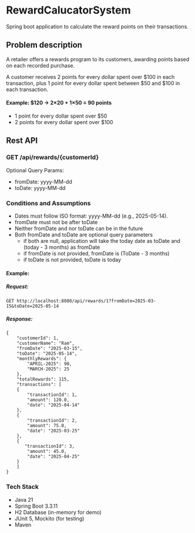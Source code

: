 # RewardCalucatorSystem

Spring boot application to calculate the reward points on their transactions.

## Problem description
A retailer offers a rewards program to its customers, awarding points based on each recorded purchase.

A customer receives 2 points for every dollar spent over $100 in each transaction, plus 1 point for every dollar spent between $50 and $100 in each transaction.

#### Example: $120 → 2×20 + 1×50 = 90 points
- 1 point for every dollar spent over $50
- 2 points for every dollar spent over $100
  

## Rest API
### GET /api/rewards/{customerId}

Optional Query Params:
- fromDate: yyyy-MM-dd
- toDate: yyyy-MM-dd

### Conditions and Assumptions
- Dates must follow ISO format: yyyy-MM-dd (e.g., 2025-05-14).
- fromDate must not be after toDate
- Neither fromDate and nor toDate can be in the future
- Both fromDate and toDate are optional query parameters
  - if both are null, application will take the today date as toDate and (today - 3 months) as fromDate
  - if fromDate is not provided, fromDate is (ToDate - 3 months)
  - if toDate is not provided, toDate is today

#### Example:
##### Request:
```
GET http://localhost:8080/api/rewards/1?fromDate=2025-03-15&toDate=2025-05-14
```
##### Response:
```
{
    "customerId": 1,
    "customerName": "Ram",
    "fromDate": "2025-03-15",
    "toDate": "2025-05-14",
    "monthlyRewards": {
        "APRIL-2025": 90,
        "MARCH-2025": 25
    },
    "totalRewards": 115,
    "transactions": [
    {
        "transactionId": 1,
        "amount": 120.0,
        "date": "2025-04-14"
    },
    {
        "transactionId": 2,
        "amount": 75.0,
        "date": "2025-03-25"
    },
    {
       "transactionId": 3,
        "amount": 45.0,
        "date": "2025-04-25"
    }
    ]
}
```

### Tech Stack
- Java 21
- Spring Boot 3.3.11
- H2 Database (in-memory for demo)
- JUnit 5, Mockito (for testing)
- Maven


